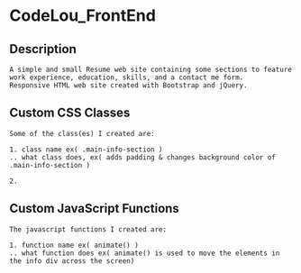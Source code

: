 # CodeLou_FrontEnd

## Description
```
A simple and small Resume web site containing some sections to feature work experience, education, skills, and a contact me form.
Responsive HTML web site created with Bootstrap and jQuery.

```



## Custom CSS Classes
```
Some of the class(es) I created are:

1. class name ex( .main-info-section )
.. what class does, ex( adds padding & changes background color of .main-info-section )

2.

```



## Custom JavaScript Functions
```
The javascript functions I created are:

1. function name ex( animate() )
.. what function does ex( animate() is used to move the elements in the info div across the screen)

```
